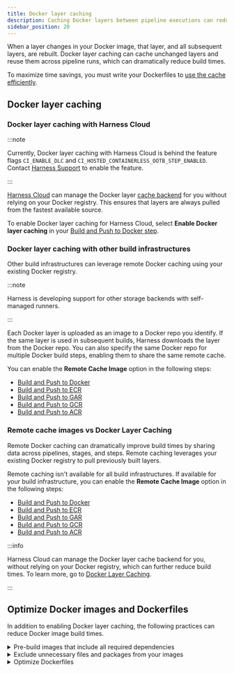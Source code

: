 ```yaml
---
title: Docker layer caching
description: Caching Docker layers between pipeline executions can reduce build times.
sidebar_position: 20
---
```


When a layer changes in your Docker image, that layer, and all subsequent layers, are rebuilt. Docker layer caching can cache unchanged layers and reuse them across pipeline runs, which can dramatically reduce build times.

To maximize time savings, you must write your Dockerfiles to [use the cache efficiently](https://docs.docker.com/build/cache/#how-can-i-use-the-cache-efficiently).







## Docker layer caching



### Docker layer caching with Harness Cloud

:::note

Currently, Docker layer caching with Harness Cloud is behind the feature flags `CI_ENABLE_DLC` and `CI_HOSTED_CONTAINERLESS_OOTB_STEP_ENABLED`. Contact [Harness Support](mailto:support@harness.io) to enable the feature.

<!-- DLC uses the buildx plugin rather than kaniko or drone-docker. Example - GCR buildx plugin: https://github.com/drone-plugins/drone-buildx-gcr -->

:::

[Harness Cloud](../set-up-build-infrastructure/use-harness-cloud-build-infrastructure.md) can manage the Docker layer [cache backend](https://docs.docker.com/build/cache/backends/) for you without relying on your Docker registry. This ensures that layers are always pulled from the fastest available source.

To enable Docker layer caching for Harness Cloud, select __Enable Docker layer caching__ in your [Build and Push to Docker step](/docs/continuous-integration/use-ci/build-and-upload-artifacts/build-and-push/build-and-push-to-docker-registry).

### Docker layer caching with other build infrastructures

Other build infrastructures can leverage remote Docker caching using your existing Docker registry.

:::note

Harness is developing support for other storage backends with self-managed runners.

:::

Each Docker layer is uploaded as an image to a Docker repo you identify. If the same layer is used in subsequent builds, Harness downloads the layer from the Docker repo. You can also specify the same Docker repo for multiple Docker build steps, enabling them to share the same remote cache.

You can enable the **Remote Cache Image** option in the following steps:

* [Build and Push to Docker](../build-and-upload-artifacts/build-and-push/build-and-push-to-docker-registry.md)
* [Build and Push to ECR](../build-and-upload-artifacts/build-and-push/build-and-push-to-ecr-step-settings.md)
* [Build and Push to GAR](/docs/continuous-integration/use-ci/build-and-upload-artifacts/build-and-push/build-and-push-to-gar.md)
* [Build and Push to GCR](/docs/continuous-integration/use-ci/build-and-upload-artifacts/build-and-push/build-and-push-to-gcr.md)
* [Build and Push to ACR](/docs/continuous-integration/use-ci/build-and-upload-artifacts/build-and-push/build-and-push-to-acr.md)

### Remote cache images vs Docker Layer Caching

Remote Docker caching can dramatically improve build times by sharing data across pipelines, stages, and steps. Remote caching leverages your existing Docker registry to pull previously built layers.

Remote caching isn't available for all build infrastructures. If available for your build infrastructure, you can enable the **Remote Cache Image** option in the following steps:

* [Build and Push to Docker](../build-and-upload-artifacts/build-and-push/build-and-push-to-docker-registry.md)
* [Build and Push to ECR](../build-and-upload-artifacts/build-and-push/build-and-push-to-ecr-step-settings.md)
* [Build and Push to GAR](/docs/continuous-integration/use-ci/build-and-upload-artifacts/build-and-push/build-and-push-to-gar.md)
* [Build and Push to GCR](/docs/continuous-integration/use-ci/build-and-upload-artifacts/build-and-push/build-and-push-to-gcr.md)
* [Build and Push to ACR](/docs/continuous-integration/use-ci/build-and-upload-artifacts/build-and-push/build-and-push-to-acr.md)

:::info

Harness Cloud can manage the Docker layer cache backend for you, without relying on your Docker registry, which can further reduce build times. To learn more, go to [Docker Layer Caching](./docker-layer-caching.md).

:::







## Optimize Docker images and Dockerfiles

In addition to enabling Docker layer caching, the following practices can reduce Docker image build times.

<details>
<summary>Pre-build images that include all required dependencies</summary>

If most of the build time is spent downloading dependencies, you should pre-build an image with all required dependencies in a separate pipeline. Then, set up a periodic pipeline that builds the image with all the latest dependencies and pushes it to your Docker registry. Use this image in all of your build pipelines.

Pre-building images with all required dependencies is more efficient than downloading them to a baseline image as part of the Build setup. This is especially true if you update your images often to ensure that they include all the latest updates.

</details>

<details>
<summary>Exclude unnecessary files and packages from your images</summary>

In addition to reducing build times, excluding unnecessary files and packages makes the resulting images smaller, simpler, and more portable. You can use [dockerignore](https://docs.docker.com/engine/reference/builder/#dockerignore-file) files to exclude unnecessary files and folders from your images.

</details>

<details>
<summary>Optimize Dockerfiles</summary>

* Sort multi-line arguments in your Dockerfile alphabetically. This makes it easier to update and avoid duplicate packages.
* Review [Docker's best practices for writing Dockerfiles](https://docs.docker.com/develop/develop-images/dockerfile_best-practices/).
* Write your Dockerfiles to [use Docker layer caching efficiently](https://docs.docker.com/build/cache/#how-can-i-use-the-cache-efficiently).

</details>
